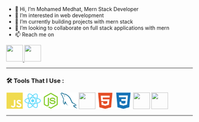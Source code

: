 - 👋 Hi, I’m Mohamed Medhat, Mern Stack Developer
- 👀 I’m interested in web development
- 🌱 I’m currently building projects with mern stack
- 💞️ I’m looking to collaborate on full stack applications with mern
- 📫 Reach me on 
<div>
<a href="https://www.linkedin.com/in/mohamed-medhat-337b811b8/" target="_blank">
   <img src="https://cdn.jsdelivr.net/gh/devicons/devicon/icons/linkedin/linkedin-plain.svg" width="45" height="45"/>
</a>
   
<a href="mailto:egailmohamed2018@gmail.com?subject=GitHub&body=Hello%20Mohamed%2C%20%0D%0A%0D%0A%0D%0A%0D%0A" target="_blank">
   <img src="https://cdn.jsdelivr.net/gh/devicons/devicon/icons/google/google-original.svg" width="45" height="45"/>
</a>

   
   
</div>
   

---

### :hammer_and_wrench: Tools That I Use :
<div>
   <img src="https://github.com/devicons/devicon/blob/master/icons/javascript/javascript-plain.svg" width="45" height="45"/>
   <img src="https://github.com/devicons/devicon/blob/master/icons/react/react-original.svg" width="45" height="45"/>
   <img src="https://github.com/devicons/devicon/blob/master/icons/nodejs/nodejs-original.svg" width="45" height="45"/>
   <img src="https://github.com/devicons/devicon/blob/master/icons/mysql/mysql-plain.svg" width="45" height="45"/>
   <img src="https://cdn.jsdelivr.net/gh/devicons/devicon/icons/mongodb/mongodb-original.svg" width="45" height="45"/>
   <img src="https://github.com/devicons/devicon/blob/master/icons/html5/html5-plain.svg" width="45" height="45"/>
   <img src="https://github.com/devicons/devicon/blob/master/icons/css3/css3-plain.svg" width="45" height="45"/>
   <img src="https://cdn.jsdelivr.net/gh/devicons/devicon/icons/tailwindcss/tailwindcss-plain.svg" width="45" height="45"/>
   <img src="https://cdn.jsdelivr.net/gh/devicons/devicon/icons/figma/figma-original.svg" width="45" height="45"/>
          
</div>

---




